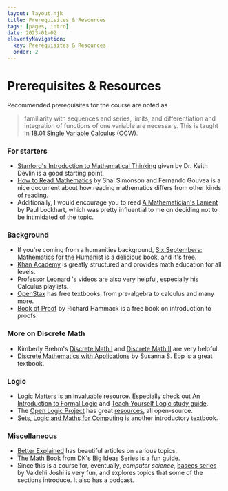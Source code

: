 ```yaml
---
layout: layout.njk
title: Prerequisites & Resources
tags: [pages, intro]
date: 2023-01-02
eleventyNavigation:
  key: Prerequisites & Resources
  order: 2
---
```


# Prerequisites & Resources

Recommended prerequisites for the course are noted as 

> familiarity with sequences and series, limits, and differentiation and integration of functions of one variable are necessary. This is taught in [18.01 Single Variable Calculus (OCW)](https://ocw.mit.edu/courses/mathematics/18-01sc-single-variable-calculus-fall-2010).


### For starters
- [Stanford's Introduction to Mathematical Thinking](https://www.coursera.org/learn/mathematical-thinking) given by Dr. Keith Devlin is a good starting point.
- [How to Read Mathematics](https://www.people.vcu.edu/~dcranston/490/handouts/math-read.html) by Shai Simonson and Fernando Gouvea is a nice document about how reading mathematics differs from other kinds of reading.
- Additionally, I would encourage you to read [A Mathematician's Lament](https://www.maa.org/sites/default/files/pdf/devlin/LockhartsLament.pdf) by Paul Lockhart, which was pretty influential to me on deciding not to be intimidated of the topic.

### Background
- If you're coming from a humanities background, [Six Septembers: Mathematics for the Humanist](https://digitalcommons.unl.edu/zeabook/55/) is a delicious book, and it's free.
- [Khan Academy](https://www.khanacademy.org/math) is greatly structured and provides math education for all levels.
- [Professor Leonard](https://www.youtube.com/@ProfessorLeonard) 's videos are also very helpful, especially his Calculus playlists.
- [OpenStax](https://openstax.org/subjects/math) has free textbooks, from pre-algebra to calculus and many more.
- [Book of Proof](https://www.people.vcu.edu/~rhammack/BookOfProof/) by Richard Hammack is a free book on introduction to proofs.


### More on Discrete Math
- Kimberly Brehm's [Discrete Math I](https://www.youtube.com/watch?v=A3Ffwsnad0k&list=PLl-gb0E4MII28GykmtuBXNUNoej-vY5Rz) and [Discrete Math II](https://www.youtube.com/watch?v=spEjNcd37IQ&list=PLl-gb0E4MII0sGLCJeqDB3y63HZ6lM5LJ) are very helpful.
- [Discrete Mathematics with Applications](https://ia802302.us.archive.org/15/items/2-discrete-mathematics-with-applications-by-susanna-s.-epp-4th-edition/2Discrete%20Mathematics%20with%20Applications%20by%20Susanna%20S.%20Epp%20-%204th%20Edition.pdf) by Susanna S. Epp is a great textbook.


### Logic
- [Logic Matters](https://www.logicmatters.net/) is an invaluable resource. Especially check out [An Introduction to Formal Logic](https://www.logicmatters.net/ifl/) and [Teach Yourself Logic study guide](https://www.logicmatters.net/tyl/).
- The [Open Logic Project](https://openlogicproject.org/) has great [resources](https://builds.openlogicproject.org/), all open-source.
- [Sets, Logic and Maths for Computing](https://link.springer.com/book/10.1007/978-3-030-42218-9) is another introductory textbook. 


### Miscellaneous
- [Better Explained](https://betterexplained.com/) has beautiful articles on various topics.
- [The Math Book](https://mitpressbookstore.mit.edu/book/9780744079371) from DK's Big Ideas Series is a fun guide.
- Since this is a course for, eventually, _computer science_, [basecs series](https://github.com/vaidehijoshi/basecs-series) by Vaidehi Joshi is very fun, and explores topics that some of the sections introduce. It also has a podcast.
